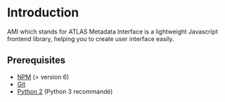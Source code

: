 # Introduction
AMI which stands for ATLAS Metadata Interface is a lightweight Javascript frontend library, helping you to create user interface easily.

## Prerequisites

* [NPM](https://nodejs.org/en/) (> version 6)
* [Git](https://git-scm.com/)
* [Python 2](https://www.python.org/) (Python 3 recommandé)